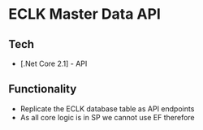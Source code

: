 ﻿# ECLK Master Data API 

## Tech
* [.Net Core 2.1] - API

## Functionality
- Replicate the ECLK database table as API endpoints 
- As all core logic is in SP we cannot use EF therefore 
